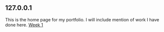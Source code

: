 ## 127.0.0.1

This is the home page for my portfolio. I will include mention of work I have done here.
[Week 1](./Week-1)
